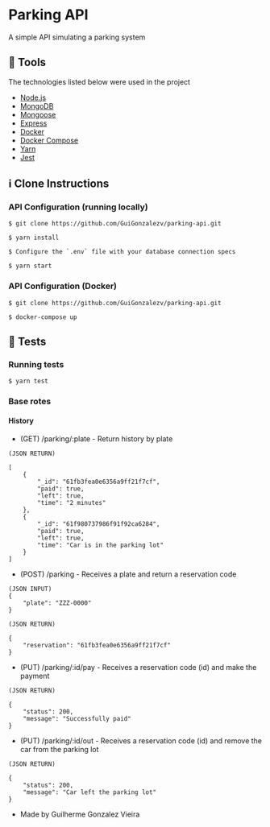 # Parking API

A simple API simulating a parking system


## :rocket: Tools
The technologies listed below were used in the project
- [Node.js](https://nodejs.org/en/)
- [MongoDB](https://www.mongodb.com/)
- [Mongoose](https://mongoosejs.com/)
- [Express](https://expressjs.com/pt-br/)
- [Docker](https://www.docker.com/)
- [Docker Compose](https://docs.docker.com/compose/)
- [Yarn](https://yarnpkg.com/)
- [Jest](https://jestjs.io/pt-BR/)

## :information_source: Clone Instructions
### API Configuration (running locally)
```git
$ git clone https://github.com/GuiGonzalezv/parking-api.git

$ yarn install

$ Configure the `.env` file with your database connection specs

$ yarn start
```

### API Configuration (Docker)
```git
$ git clone https://github.com/GuiGonzalezv/parking-api.git

$ docker-compose up
```
## :test_tube: Tests
### Running tests
```git
$ yarn test
```


### Base rotes
#### History
- (GET) /parking/:plate  - Return history by plate
```
(JSON RETURN)

[
	{
		"_id": "61fb3fea0e6356a9ff21f7cf",
		"paid": true,
		"left": true,
		"time": "2 minutes"
	},
    {
		"_id": "61f980737986f91f92ca6284",
		"paid": true,
		"left": true,
		"time": "Car is in the parking lot"
	}
]
```

- (POST) /parking - Receives a plate and return a reservation code
```
(JSON INPUT)
{
	"plate": "ZZZ-0000"
}
```
```
(JSON RETURN) 

{
	"reservation": "61fb3fea0e6356a9ff21f7cf"
}
```

- (PUT) /parking/:id/pay - Receives a reservation code (id) and make the payment
```
(JSON RETURN)

{
	"status": 200,
	"message": "Successfully paid"
}
``` 

- (PUT) /parking/:id/out - Receives a reservation code (id) and remove the car from the parking lot
```
(JSON RETURN)

{
	"status": 200,
	"message": "Car left the parking lot"
}
``` 


- Made by Guilherme Gonzalez Vieira
